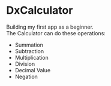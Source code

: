 # DxCalculator
 Building my first app as a beginner. </br>
The Calculator can do these operations:
<ul>
    <li>Summation</li>
    <li>Subtraction</li>
    <li>Multiplication</li>
    <li>Division</li>
    <li>Decimal Value</li>
    <li>Negation</li>
</ul>
